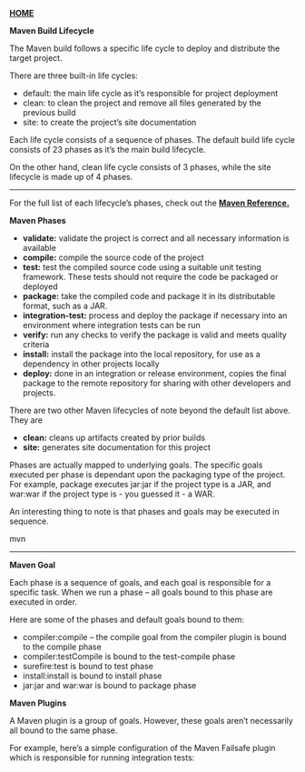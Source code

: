 [**HOME**](index.md)


**Maven Build Lifecycle**

The Maven build follows a specific life cycle to deploy and distribute the target project.

There are three built-in life cycles:

* default: the main life cycle as it’s responsible for project deployment
* clean: to clean the project and remove all files generated by the previous build
* site: to create the project’s site documentation

Each life cycle consists of a sequence of phases. The default build life cycle consists of 23 phases as it’s the main build lifecycle.

On the other hand, clean life cycle consists of 3 phases, while the site lifecycle is made up of 4 phases.


___

For the full list of each lifecycle’s phases, check out the  <a href="http://maven.apache.org/guides/introduction/introduction-to-the-lifecycle.html#Lifecycle_Reference" target="_blank">**Maven Reference.**</a>

**Maven Phases**

* **validate:** validate the project is correct and all necessary information is available
* **compile:** compile the source code of the project
* **test:** test the compiled source code using a suitable unit testing framework. These tests should not require the code be packaged or deployed
* **package:** take the compiled code and package it in its distributable format, such as a JAR.
* **integration-test:** process and deploy the package if necessary into an environment where integration tests can be run
* **verify:** run any checks to verify the package is valid and meets quality criteria
* **install:** install the package into the local repository, for use as a dependency in other projects locally
* **deploy:** done in an integration or release environment, copies the final package to the remote repository for sharing with other   developers and projects.

There are two other Maven lifecycles of note beyond the default list above. They are

* **clean:** cleans up artifacts created by prior builds
* **site:** generates site documentation for this project

Phases are actually mapped to underlying goals. The specific goals executed per phase is dependant upon the packaging type of the project. For example, package executes jar:jar if the project type is a JAR, and war:war if the project type is - you guessed it - a WAR.

An interesting thing to note is that phases and goals may be executed in sequence.

mvn <PHASE>
___


**Maven Goal**

Each phase is a sequence of goals, and each goal is responsible for a specific task.
When we run a phase – all goals bound to this phase are executed in order.

Here are some of the phases and default goals bound to them:

* compiler:compile – the compile goal from the compiler plugin is bound to the compile phase
* compiler:testCompile is bound to the test-compile phase
* surefire:test is bound to test phase
* install:install is bound to install phase
* jar:jar and war:war is bound to package phase

**Maven Plugins**

A Maven plugin is a group of goals. However, these goals aren’t necessarily all bound to the same phase.

For example, here’s a simple configuration of the Maven Failsafe plugin which is responsible for running integration tests:





